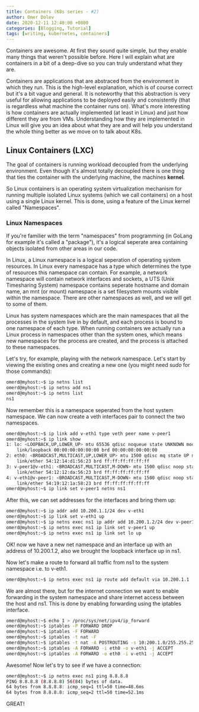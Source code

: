 ```yaml
---
title: Containers (K8s series - #2)
author: Omer Dolev
date: 2020-12-11 12:40:00 +0800
categories: [Blogging, Tutorial]
tags: [writing, kubernetes, containers]
---
```


Containers are awesome. At first they sound quite simple, but they enable many things that weren't possible before. Here I will explain what are containers in a bit of a deep-dive so you can truly understand what they are.

Containers are applications that are abstraced from the environment in which they run. This is the high-level explanation, which is of course correct but it's a bit vague and general. It is noteworthy that this abstraction is very useful for allowing applications to be deployed easily and consistently (that is regardless what machine the container runs on). What's more interesting is how containers are actually implemented (at least in Linux) and just how different they are from VMs.
Understanding how they are implemented in Linux will give you an idea about what they are and will help you understand the whole thing better as we move on to talk about K8s.

## Linux Containers (LXC)

The goal of containers is running workload decoupled from the underlying environment. Even though it's almost totally decoupled there is one thing that ties the container with the underlying machine, the machines **kernel**.

So Linux containers is an operating system virtualization mechanism for running multiple isolated Linux systems (which we call containers) on a host using a single Linux kernel.
This is done, using a feature of the Linux kernel called "Namespaces".

### Linux Namespaces

If you're familier with the term "namespaces" from programming (in GoLang for example it's called a "package"), it's a logical seperate area containing objects isolated from other areas in our code. 

In Linux, a Linux namespace is a logical seperation of operating system resources. In Linux every namespace has a type which determines the type of resources this namespace can contain. For example, a network namespace will contain network interfaces and sockets, a UTS (Unix Timesharing System) namespace contains seperate hostname and domain name, an mnt (or mount) namespace is a set filesystem mounts visible within the namespace. There are other namespaces as well, and we will get to some of them.

Linux has system namespaces which are the main namespaces that all the processes in the system live in by default, and each process is bound to one namespace of each type.
When running containers we actually run a Linux process in namespaces other than the system ones, which means new namespaces for the process are created, and the process is attached to these namespaces.

Let's try, for example, playing with the network namespace. Let's start by viewing the existing ones and creating a new one (you might need *sudo* for those commands):

```bash
omerd@myhost:~$ ip netns list
omerd@myhost:~$ ip netns add ns1
omerd@myhost:~$ ip netns list
ns1
```

Now remember this is a namespace seperated from the host system namespace.
We can now create a veth interfaces pair to connect the two namespaces.

```bash
omerd@myhost:~$ ip link add v-eth1 type veth peer name v-peer1
omerd@myhost:~$ ip link show
1: lo: <LOOPBACK,UP,LOWER_UP> mtu 65536 qdisc noqueue state UNKNOWN mode DEFAULT group default qlen 1000
    link/loopback 00:00:00:00:00:00 brd 00:00:00:00:00:00
2: eth0: <BROADCAST,MULTICAST,UP,LOWER_UP> mtu 1500 qdisc mq state UP mode DEFAULT group default qlen 1000
    link/ether 54:12:14:d1:56:23 brd ff:ff:ff:ff:ff:ff
3: v-peer1@v-eth1: <BROADCAST,MULTICAST,M-DOWN> mtu 1500 qdisc noop state DOWN mode DEFAULT group default qlen 1000
    link/ether 54:12:12:da:56:23 brd ff:ff:ff:ff:ff:ff
4: v-eth1@v-peer1: <BROADCAST,MULTICAST,M-DOWN> mtu 1500 qdisc noop state DOWN mode DEFAULT group default qlen 1000
    link/ether 54:19:12:1a:58:23 brd ff:ff:ff:ff:ff:ff
omerd@myhost:~$ ip link set v-peer1 netns ns1
```

After this, we can set addresses for the interfaces and bring them up:

```bash
omerd@myhost:~$ ip addr add 10.200.1.1/24 dev v-eth1
omerd@myhost:~$ ip link set v-eth1 up
omerd@myhost:~$ ip netns exec ns1 ip addr add 10.200.1.2/24 dev v-peer1      # Notice that running regular ip commands is in the system namespace
omerd@myhost:~$ ip netns exec ns1 ip link set v-peer1 up                     # and to run the ip commands inside a namespace you need to add the 
omerd@myhost:~$ ip netns exec ns1 ip link set lo up                          # ip netns exec <ns_name> before the command
```

OK! now we have a new net namespace and an interface up with an address of 10.200.1.2, also we brought the loopback interface up in ns1.

Now let's make a route to forward all traffic from ns1 to the system namespace i.e. to v-eth1.

```bash
omerd@myhost:~$ ip netns exec ns1 ip route add default via 10.200.1.1        # This adds a route in the routing table to be, by default forwarded to v-eth1
```

We are almost there, but for the internet connection we want to enable forwarding in the system namespace and share internet access between the host and ns1.
This is done by enabling forwarding using the iptables interface.

```bash
omerd@myhost:~$ echo 1 > /proc/sys/net/ipv4/ip_forward                       # by default there's a '0' there disabling this
omerd@myhost:~$ iptables -P FORWARD DROP                                     # setting default policy in the FORWARD chain to DROP
omerd@myhost:~$ iptables -F FORWARD                                          # flushing forward rules
omerd@myhost:~$ iptables -t nat -F                                           # flushing nat rules
omerd@myhost:~$ iptables -t nat -A POSTROUTING -s 10:200.1.0/255.255.255.0 -o eth0 -j MASQUERADE
omerd@myhost:~$ iptables -A FORWARD -i eth0 -o v-eth1 -j ACCEPT              # Allowing forwarding between eth0 and v-eth1
omerd@myhost:~$ iptables -A FORWARD -o eth0 -i v-eth1 -j ACCEPT              # both ways
```

Awesome! Now let's try to see if we have a connection:

```bash
omerd@myhost:~$ ip netns exec ns1 ping 8.8.8.8
PING 8.8.8.8 (8.8.8.8) 56(84) bytes of data.
64 bytes from 8.8.8.8: icmp_seq=1 ttl=50 time=48.6ms
64 bytes from 8.8.8.8: icmp_seq=2 ttl=50 time=52.1ms
```

GREAT!
